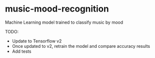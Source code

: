 # music-mood-recognition
Machine Learning model trained to classify music by mood

TODO:
- Update to Tensorflow v2
- Once updated to v2, retrain the model and compare accuracy results
- Add tests

